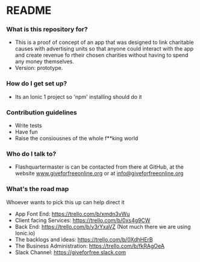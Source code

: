# README #

### What is this repository for? ###

* This is a proof of concept of an app that was designed to link charitable causes with advertising units so that anyone could interact with the app and create revenue fo rtheir chosen charities without having to spend any money themselves.
* Version: prototype.

### How do I get set up? ###

* Its an Ionic 1 project so 'npm' installing should do it

### Contribution guidelines ###

* Write tests
* Have fun
* Raise the consiousnes of the whole f**king world

### Who do I talk to? ###

* Flashquartermaster is can be contacted from there at GitHub, at the website www.giveforfreeonline.org or at info@giveforfreeonline.org

### What's the road map ###

Whoever wants to pick this up can help direct it

* App Font End: https://trello.com/b/xmdn3vWu
* Client facing Services: https://trello.com/b/0xs4g9CW
* Back End: https://trello.com/b/y3rYxaVZ (Not much there we are using Ionic.io)
* The backlogs and ideas: https://trello.com/b/0XdhHErB
* The Business Administration: https://trello.com/b/fkRAgOeA
* Slack Channel: https://giveforfree.slack.com
